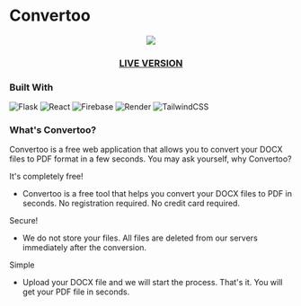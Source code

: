 # Convertoo

<div align="center">
  <img src="https://i.ibb.co/ftW207K/Screenshot-2022-11-17-at-14-55-48-Convertoo.png">
  <h3><a href="https://convertoo.onrender.com/">LIVE VERSION</a></h3>
</div>

### Built With

![Flask](https://img.shields.io/badge/flask-%23000.svg?style=for-the-badge&logo=flask&logoColor=white)
![React](https://img.shields.io/badge/react-%2320232a.svg?style=for-the-badge&logo=react&logoColor=%2361DAFB)
![Firebase](https://img.shields.io/badge/firebase-%23039BE5.svg?style=for-the-badge&logo=firebase)
![Render](https://img.shields.io/badge/Render-%46E3B7.svg?style=for-the-badge&logo=render&logoColor=white)
![TailwindCSS](https://img.shields.io/badge/tailwindcss-%2338B2AC.svg?style=for-the-badge&logo=tailwind-css&logoColor=white)

### What's Convertoo?

Convertoo is a free web application that allows you to convert your DOCX files to PDF format in a few seconds.
You may ask yourself, why Convertoo?

It's completely free!
- Convertoo is a free tool that helps you convert your DOCX files to PDF in seconds. No registration required. No credit card required.

Secure!
- We do not store your files. All files are deleted from our servers immediately after the conversion.

Simple
- Upload your DOCX file and we will start the process. That's it. You will get your PDF file in seconds.
